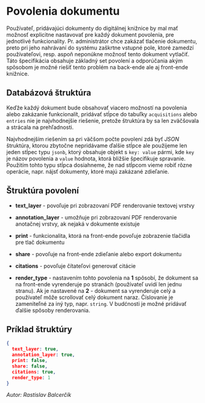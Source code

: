 # Povolenia dokumentu

Používateľ, pridávajúci dokumenty do digitálnej knižnice by mal mať možnosť
explicitne nastavovať pre každý dokument povolenia, pre jednotlivé funkcionality.
Pr. administrátor chce zakázať tlačenie dokumentu, preto pri jeho nahrávaní do systému
zaškrtne vstupné pole, ktoré zamedzí používateľovi, resp. aspoň neponúkne možnosť
tento dokument vytlačiť. Táto špecifikácia obsahuje základný set povolení a odporúčania
akým spôsobom je možné riešiť tento problém na back-ende ale aj front-ende knižnice.

## Databázová štruktúra

Keďže každý dokument bude obsahovať viacero možností na povolenia alebo zakázanie
funkcionalít, pridávať stĺpce do tabuľky `acquisitions` alebo `entries` nie je najvhodnejšie riešenie,
pretože štruktúra by sa len zväčšovala a strácala na prehľadnosti.

Najvhodnejším riešením sa pri väčšom počte povolení zdá byť *JSON* štruktúra, ktorou zbytočne
nepridávame ďalšie stĺpce ale použijeme len jeden stĺpec typu `jsonb`, ktorý obsahuje objekt s
`key: value` pármi, kde `key` je názov povolenia a `value` hodnota, ktorá bližšie špecifikuje spravanie.
Použitím tohto typu stĺpca dosiahneme, že nad stĺpcom vieme robiť
rôzne operácie, napr. nájsť dokumenty, ktoré majú zakázané zdieľanie.

## Štruktúra povolení

- **text_layer** - povoľuje pri zobrazovaní PDF
  renderovanie textovej vrstvy

- **annotation_layer** - umožňuje pri zobrazovaní PDF
  renderovanie anotačnej vrstvy, ak nejaká v dokumente existuje

- **print** - funkcionalita, ktorá na front-ende povoľuje
  zobrazenie tlačidla pre tlač dokumentu

- **share** - povoľuje na front-ende zdieľanie alebo export dokumentu

- **citations** - povoľuje čítateľovi generovať citácie

- **render_type** - nastavením tohto povolenia na **1** spôsobí, že dokument
  sa na front-ende vyrenderuje po stranách (používateľ uvidí len jednu stranu). Ak je nastavené na
  **2** - dokument sa vyrenderuje celý a používateľ môže scrollovať celý dokument naraz. Číslovanie je
  zameniteľné za iný typ, napr. `string`. V budćnosti je možné pridávať ďalšie spôsoby renderovania.

## Príklad štruktúry

```json
{
  text_layer: true,
  annotation_layer: true,
  print: false,
  share: false,
  citations: true,
  render_type: 1
}
```

*Autor: Rastislav Balcerčík*
